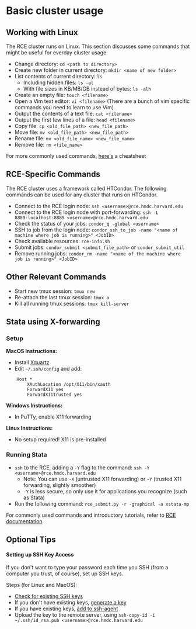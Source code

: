 # Basic cluster usage

## Working with Linux
The RCE cluster runs on Linux. This section discusses some commands that might be useful for everday cluster usage:

- Change directory: `cd <path to directory>`
- Create new folder in current directory: `mkdir <name of new folder>`
- List contents of current directory: `ls`
    + Including hidden files: `ls -al`
    + With file sizes in KB/MB/GB instead of bytes: `ls -alh`
- Create an empty file: `touch <filename>`
- Open a Vim text editor: `vi <filename>` (There are a bunch of vim specific commands you need to learn to use Vim)
- Output the contents of a text file: `cat <filename>`
- Output the first few lines of a file: `head <filename>`
- Copy file: `cp <old_file_path> <new_file_path>`
- Move file: `mv <old_file_path> <new_file_path>`
- Rename file: `mv <old_file_name> <new_file_name>`
- Remove file: `rm <file_name>`

For more commonly used commands, [here's](https://www.cheatography.com/davechild/cheat-sheets/linux-command-line/) a cheatsheet

## RCE-Specific Commands
The RCE cluster uses a framework called HTCondor. The following commands can be used for any cluster that runs on HTCondor.

- Connect to the RCE login node: `ssh <username>@rce.hmdc.harvard.edu`
- Connect to the RCE login node with port-forwarding: `ssh -L 8889:localhost:8889 <username>@rce.hmdc.harvard.edu`
- Check the status of your jobs: `condor_q -global <username>`
- SSH to job from the login node: `condor_ssh_to_job -name "<name of machine where job is running>" <JobID>`
- Check available resources: `rce-info.sh`
- Submit jobs: `condor_submit <submit_file_path>` or `condor_submit_util`
- Remove running jobs: `condor_rm -name "<name of the machine where job is running>" <JobID>`

## Other Relevant Commands
- Start new tmux session: `tmux new`
- Re-attach the last tmux session: `tmux a`
- Kill all running tmux sessions: `tmux kill-server`


## Stata using X-forwarding

### Setup

**MacOS Instructions:**

- Install [Xquartz](https://www.xquartz.org/)
- Edit `~/.ssh/config` and add:
```
    Host *
        XAuthLocation /opt/X11/bin/xauth
        ForwardX11 yes
        ForwardX11Trusted yes
```



**Windows Instructions:**

- In PuTTy, enable X11 forwarding

**Linux Instructions:**

- No setup required! X11 is pre-installed

### Running Stata

- `ssh` to the RCE, adding a `-Y` flag to the command: `ssh -Y <username>@rce.hmdc.harvard.edu`
    + Note: You can use `-X` (untrusted X11 forwarding) or `-Y` (trusted X11 forwarding, slightly smoother)
    + `-Y` is less secure, so only use it for applications you recognize (such as Stata)
- Run the following command: `rce_submit.py -r -graphical -a xstata-mp`

For commonly used commands and introductory tutorials, refer to [RCE documentation](https://rce-docs.hmdc.harvard.edu/book/rce-docs).

## Optional Tips

#### Setting up SSH Key Access

If you don't want to type your password each time you SSH (from a computer you trust, of course), set up SSH keys.

Steps (for Linux and MacOS):

- [Check for existing SSH keys](https://help.github.com/articles/checking-for-existing-ssh-keys/)
- If you don't have existing keys, [generate a key](https://help.github.com/articles/generating-a-new-ssh-key-and-adding-it-to-the-ssh-agent/)
- If you have existing keys, [add to ssh-agent](https://help.github.com/articles/generating-a-new-ssh-key-and-adding-it-to-the-ssh-agent/#adding-your-ssh-key-to-the-ssh-agent)
- Upload the key to the remote server, using `ssh-copy-id -i ~/.ssh/id_rsa.pub <username>@rce.hmdc.harvard.edu`
